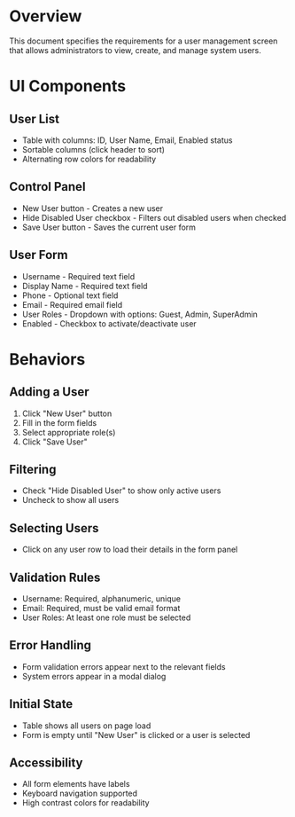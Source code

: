 # Overview
This document specifies the requirements for a user management screen that allows administrators to view, create, and manage system users.

# UI Components
## User List
* Table with columns: ID, User Name, Email, Enabled status
* Sortable columns (click header to sort)
* Alternating row colors for readability
## Control Panel
* New User button - Creates a new user
* Hide Disabled User checkbox - Filters out disabled users when checked
* Save User button - Saves the current user form
## User Form
* Username - Required text field
* Display Name - Required text field
* Phone - Optional text field
* Email - Required email field
* User Roles - Dropdown with options: Guest, Admin, SuperAdmin
* Enabled - Checkbox to activate/deactivate user
# Behaviors
## Adding a User
1) Click "New User" button
2) Fill in the form fields
3) Select appropriate role(s)
4) Click "Save User"
## Filtering
* Check "Hide Disabled User" to show only active users
* Uncheck to show all users
## Selecting Users
* Click on any user row to load their details in the form panel
## Validation Rules
* Username: Required, alphanumeric, unique
* Email: Required, must be valid email format
* User Roles: At least one role must be selected
## Error Handling
* Form validation errors appear next to the relevant fields
* System errors appear in a modal dialog
## Initial State
* Table shows all users on page load
* Form is empty until "New User" is clicked or a user is selected
## Accessibility
* All form elements have labels
* Keyboard navigation supported
* High contrast colors for readability
